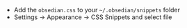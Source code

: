 - Add the `obsedian.css` to your `~/.obsedian/snippets` folder
- Settings -> Appearance -> CSS Snippets and select file
